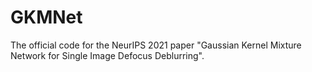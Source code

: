# GKMNet
The official code for the NeurIPS 2021 paper "Gaussian Kernel Mixture Network for Single Image Defocus Deblurring".
